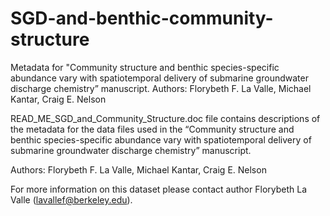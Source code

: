 # SGD-and-benthic-community-structure
Metadata for "Community structure and benthic species-specific abundance vary with spatiotemporal delivery of submarine groundwater discharge chemistry” manuscript.  Authors: Florybeth F. La Valle, Michael Kantar, Craig E. Nelson

READ_ME_SGD_and_Community_Structure.doc file contains descriptions of the metadata for the data files used in the “Community structure and benthic species-specific abundance vary with spatiotemporal delivery of submarine groundwater discharge chemistry” manuscript. 

Authors: Florybeth F. La Valle, Michael Kantar, Craig E. Nelson

For more information on this dataset please contact author Florybeth La Valle (lavallef@berkeley.edu).
